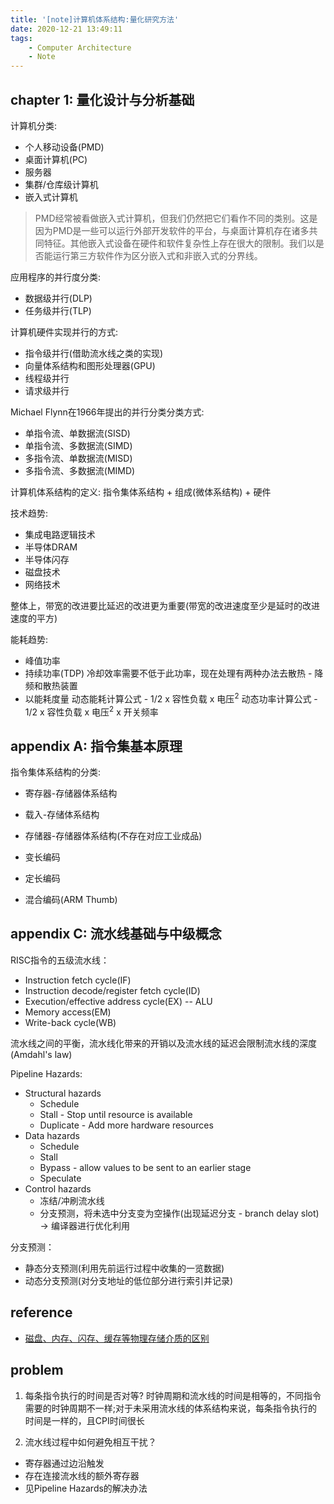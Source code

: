 ```yaml
---
title: '[note]计算机体系结构:量化研究方法'
date: 2020-12-21 13:49:11
tags:
    - Computer Architecture
    - Note
---
```


## chapter 1: 量化设计与分析基础

计算机分类:
+ 个人移动设备(PMD)
+ 桌面计算机(PC)
+ 服务器
+ 集群/仓库级计算机
+ 嵌入式计算机

> PMD经常被看做嵌入式计算机，但我们仍然把它们看作不同的类别。这是因为PMD是一些可以运行外部开发软件的平台，与桌面计算机存在诸多共同特征。其他嵌入式设备在硬件和软件复杂性上存在很大的限制。我们以是否能运行第三方软件作为区分嵌入式和非嵌入式的分界线。

应用程序的并行度分类:
+ 数据级并行(DLP)
+ 任务级并行(TLP)

计算机硬件实现并行的方式:
+ 指令级并行(借助流水线之类的实现)
+ 向量体系结构和图形处理器(GPU)
+ 线程级并行
+ 请求级并行

Michael Flynn在1966年提出的并行分类分类方式:
+ 单指令流、单数据流(SISD)
+ 单指令流、多数据流(SIMD)
+ 多指令流、单数据流(MISD)
+ 多指令流、多数据流(MIMD)

计算机体系结构的定义: 指令集体系结构 + 组成(微体系结构) + 硬件

技术趋势:
+ 集成电路逻辑技术
+ 半导体DRAM
+ 半导体闪存
+ 磁盘技术
+ 网络技术

整体上，带宽的改进要比延迟的改进更为重要(带宽的改进速度至少是延时的改进速度的平方)

能耗趋势:
+ 峰值功率
+ 持续功率(TDP)
    冷却效率需要不低于此功率，现在处理有两种办法去散热 - 降频和散热装置
+ 以能耗度量
    动态能耗计算公式 - 1/2 x 容性负载 x 电压<sup>2</sup>
    动态功率计算公式 - 1/2 x 容性负载 x 电压<sup>2</sup> x 开关频率

## appendix A: 指令集基本原理

指令集体系结构的分类:
+ 寄存器-存储器体系结构
+ 载入-存储体系结构
+ 存储器-存储器体系结构(不存在对应工业成品)

+ 变长编码
+ 定长编码
+ 混合编码(ARM Thumb)

## appendix C: 流水线基础与中级概念

RISC指令的五级流水线：
+ Instruction fetch cycle(IF)
+ Instruction decode/register fetch cycle(ID)
+ Execution/effective address cycle(EX) -- ALU
+ Memory access(EM)
+ Write-back cycle(WB)

流水线之间的平衡，流水线化带来的开销以及流水线的延迟会限制流水线的深度(Amdahl's law)

Pipeline Hazards:
+ Structural hazards
  + Schedule
  + Stall - Stop until resource is available
  + Duplicate - Add more hardware resources
+ Data hazards
  + Schedule
  + Stall
  + Bypass - allow values to be sent to an earlier stage
  + Speculate
+ Control hazards
  + 冻结/冲刷流水线
  + 分支预测，将未选中分支变为空操作(出现延迟分支 - branch delay slot) -> 编译器进行优化利用

分支预测：
+ 静态分支预测(利用先前运行过程中收集的一览数据)
+ 动态分支预测(对分支地址的低位部分进行索引并记录)

## reference

+ [磁盘、内存、闪存、缓存等物理存储介质的区别](https://blog.csdn.net/qq_34567703/article/details/76736564)

## problem

1. 每条指令执行的时间是否对等?
   时钟周期和流水线的时间是相等的，不同指令需要的时钟周期不一样;对于未采用流水线的体系结构来说，每条指令执行的时间是一样的，且CPI时间很长

2. 流水线过程中如何避免相互干扰？
  + 寄存器通过边沿触发
  + 存在连接流水线的额外寄存器
  + 见Pipeline Hazards的解决办法